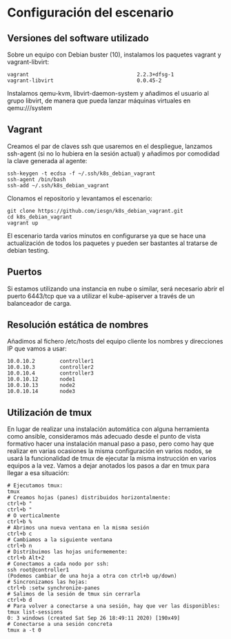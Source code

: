 # Configuración del escenario

## Versiones del software utilizado

Sobre un equipo con Debian buster (10), instalamos los paquetes vagrant y vagrant-libvirt:

```
vagrant                                   2.2.3+dfsg-1
vagrant-libvirt                           0.0.45-2
```

Instalamos qemu-kvm, libvirt-daemon-system y añadimos el usuario al
grupo libvirt, de manera que pueda lanzar máquinas virtuales en
qemu:///system

## Vagrant

Creamos el par de claves ssh que usaremos en el despliegue, lanzamos
ssh-agent (si no lo hubiera en la sesión actual) y añadimos por
comodidad la clave generada al agente:

```
ssh-keygen -t ecdsa -f ~/.ssh/k8s_debian_vagrant
ssh-agent /bin/bash
ssh-add ~/.ssh/k8s_debian_vagrant
```

Clonamos el repositorio y levantamos el escenario:

```
git clone https://github.com/iesgn/k8s_debian_vagrant.git
cd k8s_debian_vagrant
vagrant up
```

El escenario tarda varios minutos en configurarse ya que se hace una
actualización de todos los paquetes y pueden ser bastantes al tratarse
de debian testing.

## Puertos

Si estamos utilizando una instancia en nube o similar, será necesario
abrir el puerto 6443/tcp que va a utilizar el kube-apiserver a través
de un balanceador de carga.

## Resolución estática de nombres

Añadimos al fichero /etc/hosts del equipo cliente los nombres y
direcciones IP que vamos a usar:

```
10.0.10.2        controller1
10.0.10.3        controller2
10.0.10.4        controller3
10.0.10.12       node1
10.0.10.13       node2
10.0.10.14       node3
```

## Utilización de tmux

En lugar de realizar una instalación automática con alguna herramienta
como ansible, consideramos más adecuado desde el punto de vista
formativo hacer una instalación manual paso a paso, pero como hay que
realizar en varias ocasiones la misma configuración en varios nodos,
se usará la funcionalidad de tmux de ejecutar la misma instrucción en
varios equipos a la vez. Vamos a dejar anotados los pasos a dar en
tmux para llegar a esa situación:

```
# Ejecutamos tmux:
tmux
# Creamos hojas (panes) distribuidos horizontalmente:
ctrl+b "
ctrl+b "
# O verticalmente
ctrl+b %
# Abrimos una nueva ventana en la misma sesión
ctrl+b c
# Cambiamos a la siguiente ventana
ctrl+b n
# Distribuimos las hojas uniformemente:
ctrl+b Alt+2
# Conectamos a cada nodo por ssh:
ssh root@controller1
(Podemos cambiar de una hoja a otra con ctrl+b up/down)
# Sincronizamos las hojas:
ctrl+b :setw synchronize-panes
# Salimos de la sesión de tmux sin cerrarla
ctrl+b d
# Para volver a conectarse a una sesión, hay que ver las disponibles: 
tmux list-sessions
0: 3 windows (created Sat Sep 26 18:49:11 2020) [190x49]
# Conectarse a una sesión concreta
tmux a -t 0
```

